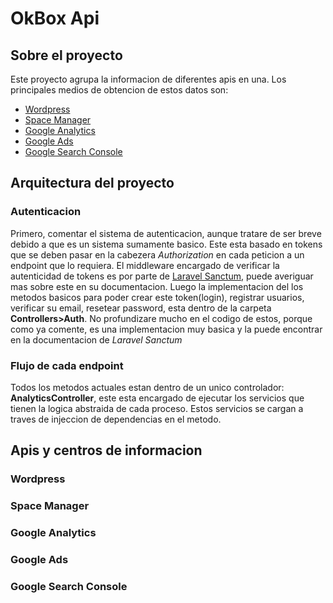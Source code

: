 # OkBox Api

## Sobre el proyecto

Este proyecto agrupa la informacion de diferentes apis en una. Los principales medios de obtencion de estos datos son:

* [Wordpress](#wordpress)
* [Space Manager](#space-manager)
* [Google Analytics](#google-analytics)
* [Google Ads](#google-ads)
* [Google Search Console](#google-search-console)

## Arquitectura del proyecto

### Autenticacion

Primero, comentar el sistema de autenticacion, aunque tratare de ser breve debido a que es un sistema sumamente basico.
Este esta basado en tokens que se deben pasar en la cabezera *Authorization* en cada peticion a un endpoint que lo requiera. El middleware encargado de verificar la autenticidad de tokens es por parte de [Laravel Sanctum](https://laravel.com/docs/10.x/sanctum), puede averiguar mas sobre este en su documentacion.
Luego la implementacion del los metodos basicos para poder crear este token(login), registrar usuarios, verificar su email, resetear password, esta dentro de la carpeta **Controllers>Auth**. No profundizare mucho en el codigo de estos, porque como ya comente, es una implementacion muy basica y la puede encontrar en la documentacion de *Laravel Sanctum*

### Flujo de cada endpoint

Todos los metodos actuales estan dentro de un unico controlador: **AnalyticsController**, este esta encargado de ejecutar los servicios que tienen la logica abstraida de cada proceso. Estos servicios se cargan a traves de injeccion de dependencias en el metodo.

## Apis y centros de informacion

### Wordpress

### Space Manager

### Google Analytics

### Google Ads

### Google Search Console
